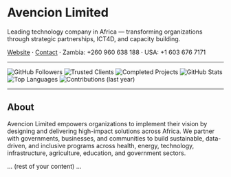 # Avencion Limited
Leading technology company in Africa — transforming organizations through strategic partnerships, ICT4D, and capacity building.

[Website](https://avencion.com) · [Contact](mailto:info@avencion.com) · Zambia: +260 960 638 188 · USA: +1 603 676 7171

---

<!-- Badges / Live GitHub Stats (served from repo/assets for reliability) -->
<p align="left">
  <img src="https://img.shields.io/github/followers/AvencionLimited?style=social" alt="GitHub Followers" />
  <img src="https://img.shields.io/badge/clients-350%2B-brightgreen" alt="Trusted Clients" />
  <img src="https://img.shields.io/badge/projects-215%2B-blue" alt="Completed Projects" />
  <img src="assets/github-stats.svg" alt="GitHub Stats" />
  <img src="assets/top-langs.svg" alt="Top Languages" />
  <img src="assets/contributions.svg" alt="Contributions (last year)" />
</p>

---

## About
Avencion Limited empowers organizations to implement their vision by designing and delivering high-impact solutions across Africa. We partner with governments, businesses, and communities to build sustainable, data-driven, and inclusive programs across health, energy, technology, infrastructure, agriculture, education, and government sectors.

... (rest of your content) ...
